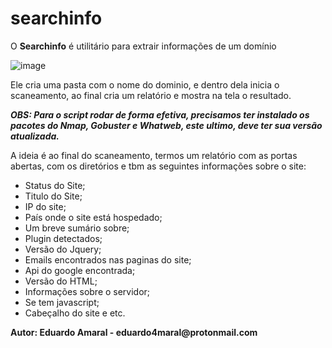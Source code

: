 # searchinfo
<p>O <b>Searchinfo</b> é utilitário para extrair informações de um domínio</p>

![image](https://github.com/faciltech/searchinfo/assets/3409713/2006f163-aaa6-49ce-9e4e-ec6fa550705f)

<p>Ele cria uma pasta com o nome do dominio, e dentro dela inicia o scaneamento, ao final cria um relatório e mostra na tela o resultado.</p>
<p><b><i>OBS: Para o script rodar de forma efetiva, precisamos ter instalado os pacotes do Nmap, Gobuster e Whatweb, este ultimo, deve ter sua versão atualizada.</i></b></p>
<p>A ideia é ao final do scaneamento, termos um relatório com as portas abertas, com os diretórios e tbm as seguintes informações sobre o site:</p>
<ul>
<li>Status do Site;</li>
<li>Titulo do Site;</li>
<li>IP do site;</li>
<li>País onde o site está hospedado;</li>
<li>Um breve sumário sobre;</li>
<li>Plugin detectados;</li>
<li>Versão do Jquery;</li>
<li>Emails encontrados nas paginas do site;</li>
<li>Api do google encontrada;</li>
<li>Versão do HTML;</li>
<li>Informações sobre o servidor;</li>
<li>Se tem javascript;</li>
<li>Cabeçalho do site e etc.</li>
</ul>
<p><b>Autor: Eduardo Amaral - eduardo4maral@protonmail.com</b></p>
